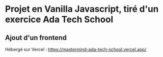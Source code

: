 # Projet en Vanilla Javascript, tiré d'un exercice Ada Tech School
## Ajout d'un frontend 

Hébergé sur Vercel : https://mastermind-ada-tech-school.vercel.app/ 
